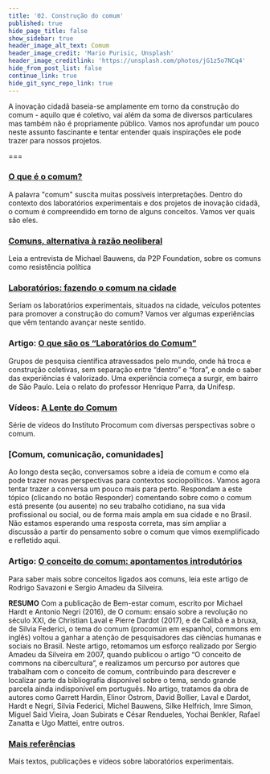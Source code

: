 ```yaml
---
title: '02. Construção do comum'
published: true
hide_page_title: false
show_sidebar: true
header_image_alt_text: Comum
header_image_credit: 'Mario Purisic, Unsplash'
header_image_creditlink: 'https://unsplash.com/photos/jG1z5o7NCq4'
hide_from_post_list: false
continue_link: true
hide_git_sync_repo_link: true
---
```


A inovação cidadã baseia-se amplamente em torno da construção do comum - aquilo que é coletivo, vai além da soma de diversos particulares mas também não é propriamente público. Vamos nos aprofundar um pouco neste assunto fascinante e tentar entender quais inspirações ele pode trazer para nossos projetos.

===

### [O que é o comum?](o-que-e)

A palavra "comum" suscita muitas possíveis interpretações. Dentro do contexto dos laboratórios experimentais e dos projetos de inovação cidadã, o comum é compreendido em torno de alguns conceitos. Vamos ver quais são eles.

### [Comuns, alternativa à razão neoliberal](alternativa-razao-neoliberal)

Leia a entrevista de Michael Bauwens, da P2P Foundation, sobre os comuns como resistência política
  
### [Laboratórios: fazendo o comum na cidade](comum-na-cidade)
  
Seriam os laboratórios experimentais, situados na cidade, veículos potentes para promover a construção do comum? Vamos ver algumas experiências que vêm tentando avançar neste sentido.
  
### Artigo: [O que são os “Laboratórios do Comum”](laboratorios-do-comum)

Grupos de pesquisa científica atravessados pelo mundo, onde há troca e construção coletivas, sem separação entre “dentro” e “fora”, e onde o saber das experiências é valorizado. Uma experiência começa a surgir, em bairro de São Paulo. Leia o relato do professor Henrique Parra, da Unifesp.

###  Vídeos: [A Lente do Comum](lente-do-comum)
 
Série de vídeos do Instituto Procomum com diversas perspectivas sobre o comum.
 
### [Comum, comunicação, comunidades]

Ao longo desta seção, conversamos sobre a ideia de comum e como ela pode trazer novas perspectivas para contextos sociopolíticos. Vamos agora tentar trazer a conversa um pouco mais para perto. Respondam a este tópico (clicando no botão Responder) comentando sobre como o comum está presente (ou ausente) no seu trabalho cotidiano, na sua vida profissional ou social, ou de forma mais ampla em sua cidade e no Brasil.
Não estamos esperando uma resposta correta, mas sim ampliar a discussão a partir do pensamento sobre o comum que vimos exemplificado e refletido aqui.
    
### Artigo: [O conceito do comum: apontamentos introdutórios](conceito-do-comum)

Para saber mais sobre conceitos ligados aos comuns, leia este artigo de Rodrigo Savazoni e Sergio Amadeu da Silveira.

**RESUMO** Com a publicação de Bem-estar comum, escrito por Michael Hardt e Antonio Negri (2016), de O comum: ensaio sobre a revolução no século XXI, de Christian Laval e Pierre Dardot (2017), e de Calibã e a bruxa, de Silvia Federici, o tema do comum (procomún em espanhol, commons em inglês) voltou a ganhar a atenção de pesquisadores das ciências humanas e sociais no Brasil. Neste artigo, retomamos um esforço realizado por Sergio Amadeu da Silveira em 2007, quando publicou o artigo “O conceito de commons na cibercultura”, e realizamos um percurso por autores que trabalham com o conceito de comum, contribuindo para descrever e localizar parte da bibliografia disponível sobre o tema, sendo grande parcela ainda indisponível em português. No artigo, tratamos da obra de autores como Garrett Hardin, Elinor Ostrom, David Bollier, Laval e Dardot, Hardt e Negri, Silvia Federici, Michel Bauwens, Silke Helfrich, Imre Simon, Miguel Said Vieira, Joan Subirats e César Rendueles, Yochai Benkler, Rafael Zanatta e Ugo Mattei, entre outros.

###  [Mais referências](referencias)

Mais textos, publicações e vídeos sobre laboratórios experimentais.